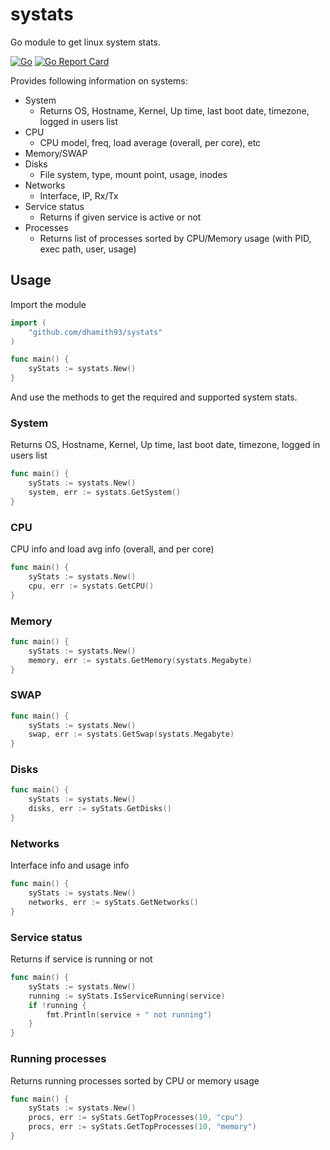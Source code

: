 # systats

Go module to get linux system stats.

[![Go](https://github.com/dhamith93/systats/actions/workflows/go.yml/badge.svg)](https://github.com/dhamith93/systats/actions/workflows/go.yml) [![Go Report Card](https://goreportcard.com/badge/github.com/dhamith93/systats)](https://goreportcard.com/report/github.com/dhamith93/systats)

Provides following information on systems:
* System
	* Returns OS, Hostname, Kernel, Up time, last boot date, timezone, logged in users list
* CPU
	* CPU model, freq, load average (overall, per core), etc
* Memory/SWAP
* Disks
	* File system, type, mount point, usage, inodes
* Networks
	* Interface, IP, Rx/Tx
* Service status
	* Returns if given service is active or not
* Processes
	* Returns list of processes sorted by CPU/Memory usage (with PID, exec path, user, usage)

## Usage

Import the module 

```go
import (
	"github.com/dhamith93/systats"
)

func main() {
    syStats := systats.New()
}
```

And use the methods to get the required and supported system stats.

### System

Returns OS, Hostname, Kernel, Up time, last boot date, timezone, logged in users list

```go
func main() {
	syStats := systats.New()
	system, err := systats.GetSystem()
}
```

### CPU

CPU info and load avg info (overall, and per core)

```go
func main() {
	syStats := systats.New()
	cpu, err := systats.GetCPU()
}
```

### Memory

```go
func main() {
	syStats := systats.New()
	memory, err := systats.GetMemory(systats.Megabyte)
}
```

### SWAP

```go
func main() {
	syStats := systats.New()
	swap, err := systats.GetSwap(systats.Megabyte)
}
```

### Disks

```go
func main() {
	syStats := systats.New()
	disks, err := syStats.GetDisks()
}
```

### Networks

Interface info and usage info

```go
func main() {
	syStats := systats.New()
	networks, err := syStats.GetNetworks()
}
```

### Service status

Returns if service is running or not

```go
func main() {
	syStats := systats.New()
	running := syStats.IsServiceRunning(service)
	if !running {
		fmt.Println(service + " not running")
	}
}
```

### Running processes

Returns running processes sorted by CPU or memory usage

```go
func main() {
	syStats := systats.New()
	procs, err := syStats.GetTopProcesses(10, "cpu")
	procs, err := syStats.GetTopProcesses(10, "memory")
}
```